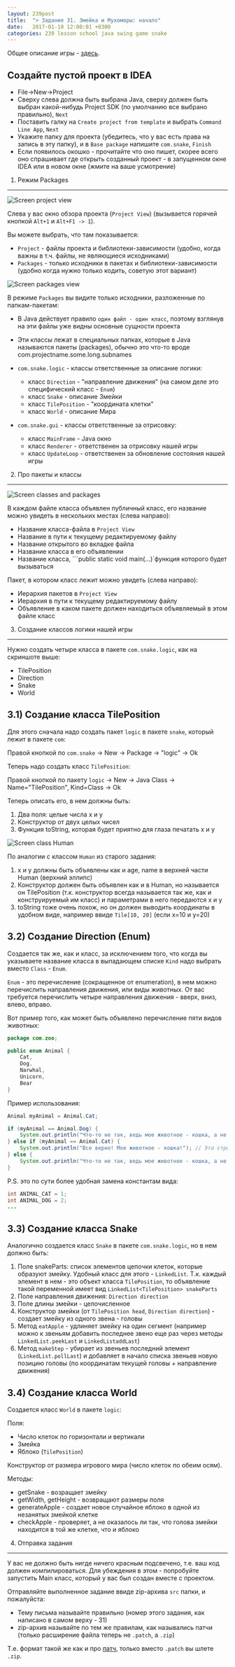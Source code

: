 ```yaml
---
layout: 239post
title:  "> Задание 31. Змейка и Мухоморы: начало"
date:   2017-01-10 12:00:01 +0300
categories: 239 lesson school java swing game snake
---
```


Общее описание игры - [здесь](/lessons/239/lesson/school/java/swing/game/snake/2017/01/10/Snake-overview.html).

Создайте пустой проект в IDEA
-----------------------------

 - File->New->Project
 - Сверху слева должна быть выбрана Java, сверху должен быть выбран какой-нибудь Project SDK (по умолчанию все выбрано правильно), ```Next```
 - Поставить галку на ```Create project from template``` и выбрать ```Command Line App```, ```Next```
 - Укажите папку для проекта (убедитесь, что у вас есть права на запись в эту папку), и в ```Base package``` напишите ```com.snake```, ```Finish```
 - Если появилось окошко - прочитайте что оно пишет, скорее всего оно спрашивает где открыть созданный проект - в запущенном окне IDEA или в новом окне (жмите на ваше усмотрение)
 
1) Режим Packages
-----------------

![Screen project view](/static/snake/screen_project.png)

Слева у вас окно обзора проекта (```Project View```) (вызывается горячей кнопкой ```Alt+1``` и ```Alt+F1 -> 1```).

Вы можете выбрать, что там показывается:

 - ```Project``` - файлы проекта и библиотеки-зависимости (удобно, когда важны в т.ч. файлы, не являющиеся исходниками)
 - ```Packages``` - только исходники в пакетах и библиотеки-зависимости (удобно когда нужно только кодить, советую этот вариант)
 
![Screen packages view](/static/snake/screen_packages.png)
 
В режиме ```Packages``` вы видите только исходники, разложенные по папкам-пакетам:

 - В Java действует правило ```один файл - один класс```, поэтому взглянув на эти файлы уже видны основные сущности проекта
 - Эти классы лежат в специальных папках, которые в Java называются пакеты (packages), обычно это что-то вроде com.projectname.some.long.subnames
 - ```com.snake.logic``` - классы ответственные за описание логики:
 
    - класс ```Direction``` - "направление движения" (на самом деле это специфический класс - ```Enum```)
    - класс ```Snake``` - описание Змейки
    - класс ```TilePosition``` - "координата клетки"
    - класс ```World``` - описание Мира
    
 - ```com.snake.gui``` - классы ответственные за отрисовку:
 
    - класс ```MainFrame``` - Java окно
    - класс ```Renderer``` - ответственен за отрисовку нашей игры
    - класс ```UpdateLoop``` - ответственен за обновление состояния нашей игры 

2) Про пакеты и классы
----------------------

![Screen classes and packages](/static/snake/screen_class_package.png)

В каждом файле класса объявлен публичный класс, его название можно увидеть в нескольких местах (слева направо):

 - Название класса-файла в ```Project View```
 - Название в пути к текущему редактируемому файлу
 - Название открытого во вкладке файла
 - Название класса в его объявлении
 - Название класса, ```public static void main(...)`функция которого будет вызываться
 
 Пакет, в котором класс лежит можно увидеть (слева направо):
 
 - Иерархия пакетов в ```Project View```
 - Иерархия в пути к текущему редактируемому файлу
 - Объявление в каком пакете должен находиться объявляемый в этом файле класс

3) Создание классов логики нашей игры
-------------------------------------

Нужно создать четыре класса в пакете ```com.snake.logic```, как на скриншоте выше:

 - TilePosition
 - Direction
 - Snake
 - World

3.1) Создание класса TilePosition
---------------------------------
 
Для этого сначала надо создать пакет ```logic``` в пакете ```snake```, который лежит в пакете ```com```:

Правой кнопкой по ```com.snake``` -> New -> Package -> "logic" -> Ok

Теперь надо создать класс ```TilePosition```:

Правой кнопкой по пакету ```logic``` -> New -> Java Class -> Name="TilePosition", Kind=Class -> Ok
 
Теперь описать его, в нем должны быть:

1. Два поля: целые числа x и y
2. Конструктор от двух целых чисел
3. Функция toString, которая будет приятно для глаза печатать x и y

![Screen class Human](/static/snake/screen_class.png)
 
По аналогии с классом ```Human``` из старого задания:

1. x и y должны быть объявлены как и age, name в верхней части Human (верхний эллипс)
2. Конструктор должен быть объявлен как и в Human, но называется он TilePosition (т.к. конструктор всегда называется так же, как и конструируемый им класс) и параметрами в него передаются x и y
3. toString тоже очень похож, но он должен выводить координаты в удобном виде, например ввиде ```Tile[10, 20]``` (если x=10 и y=20)

3.2) Создание Direction (Enum)
------------------------------

Создается так же, как и класс, за исключением того, что когда вы указываете название класса в выпадающем списке ```Kind``` надо выбрать вместо ```Class``` - ```Enum```.

```Enum``` - это перечисление (сокращенное от enumeration), в нем можно перечислить направления движения, или виды животных. От вас требуется перечислить четыре направления движения - вверх, вниз, влево, вправо.

Вот пример того, как может быть объявлено перечисление пяти видов животных:

```java
package com.zoo;

public enum Animal {
    Cat,
    Dog,
    Narwhal,
    Unicorn,
    Bear
}
```

Пример использования:

```java
Animal myAnimal = Animal.Cat;

if (myAnimal == Animal.Dog) {
    System.out.println("Что-то не так, ведь мое животное - кошка, а не собака!");
} else if (myAnimal == Animal.Cat) {
    System.out.println("Все верно! Мое животное - кошка!"); // Эта строчка исполнится
} else {
    System.out.println("Что-то не так, ведь мое животное - кошка, а не что-то еще!");
}
```

P.S. это по сути более удобная замена константам вида:

```java
int ANIMAL_CAT = 1;
int ANIMAL_DOG = 2;
...
```
 

3.3) Создание класса Snake
--------------------------

Аналогично создается класс ```Snake``` в пакете ```com.snake.logic```, но в нем должно быть:

1. Поле snakeParts: список элементов цепочки клеток, которые образуют змейку. Удобный класс для этого - ```LinkedList```. Т.к. каждый элемент в нем - это объект класса ```TilePosition```, то объявление такой переменной имеет вид ```LinkedList<TilePosition> snakeParts```
2. Поле направления движения: ```Direction direction```
3. Поле длины змейки - целочисленное
4. Конструктор змейки (от ```TilePosition head```, ```Direction direction```) - создает змейку из одного звена - головы
5. Метод ```eatApple``` - удлиняет змейку на один сегмент (например можно к звеньям добавить последнее звено еще раз через методы ```LinkedList.peekLast``` и ```LinkedListaddLast```)
6. Метод ```makeStep``` - убирает из звеньев последний элемент (```LinkedList.pollLast```) и добавляет в начало списка звеньев новую позицию головы (по координатам текущей головы + направление движения)

3.4) Создание класса World
--------------------------

Создается класс ```World``` в пакете ```logic```:

Поля:

 - Число клеток по горизонтали и вертикали
 - Змейка
 - Яблоко (```TilePosition```)

Конструктор от размера игрового мира (число клеток по обеим осям).

Методы:

 - getSnake - возращает змейку
 - getWidth, getHeight - возвращают размеры поля
 - generateApple - создает новое случайное яблоко в одной из незанятых змейкой клетке
 - checkApple - проверяет, а не оказалось ли так, что голова змейки находится в той же клетке, что и яблоко
 
4) Отправка задания
-------------------

У вас не должно быть нигде ничего красным подсвечено, т.е. ваш код должен компилироваться. Для убеждения в этом - попробуйте запустить Main класс, который у вас был создан вместе с проектом.

Отправляйте выполненное задание ввиде zip-архива ```src``` папки, и пожалуйста:

 - Тему письма называйте правильно (номер этого задания, как написано в самом верху - 31)
 - zip-архив называйте по тем же правилам, как назывались патчи (только расширение файла теперь не ```.patch```, а ```.zip```)
 
Т.е. формат такой же как и про [патч](/lessons/239/lesson/school/1703/05/16/Patch.html), только вместо ```.patch``` вы шлете ```.zip```.
